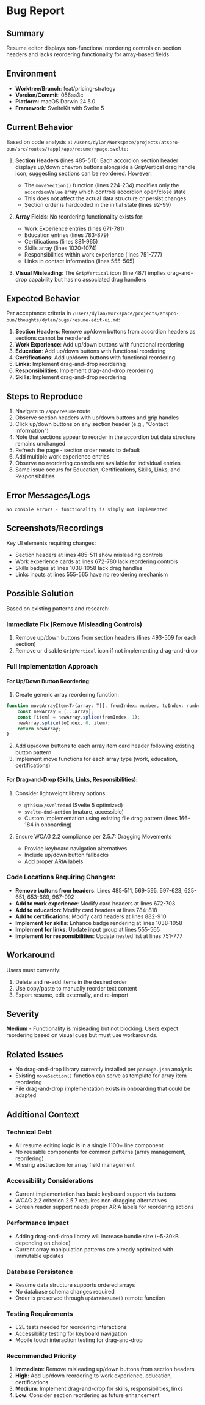 # Bug Report

## Summary

Resume editor displays non-functional reordering controls on section headers and lacks reordering functionality for array-based fields

## Environment

- **Worktree/Branch**: feat/pricing-strategy
- **Version/Commit**: 056aa3c
- **Platform**: macOS Darwin 24.5.0
- **Framework**: SvelteKit with Svelte 5

## Current Behavior

Based on code analysis at `/Users/dylan/Workspace/projects/atspro-bun/src/routes/(app)/app/resume/+page.svelte`:

1. **Section Headers** (lines 485-511): Each accordion section header displays up/down chevron buttons alongside a GripVertical drag handle icon, suggesting sections can be reordered. However:
   - The `moveSection()` function (lines 224-234) modifies only the `accordionValue` array which controls accordion open/close state
   - This does not affect the actual data structure or persist changes
   - Section order is hardcoded in the initial state (lines 92-99)

2. **Array Fields**: No reordering functionality exists for:
   - Work Experience entries (lines 671-781)
   - Education entries (lines 783-879)
   - Certifications (lines 881-965)
   - Skills array (lines 1020-1074)
   - Responsibilities within work experience (lines 751-777)
   - Links in contact information (lines 555-565)

3. **Visual Misleading**: The `GripVertical` icon (line 487) implies drag-and-drop capability but has no associated drag handlers

## Expected Behavior

Per acceptance criteria in `/Users/dylan/Workspace/projects/atspro-bun/thoughts/dylan/bugs/resume-edit-ui.md`:

1. **Section Headers**: Remove up/down buttons from accordion headers as sections cannot be reordered
2. **Work Experience**: Add up/down buttons with functional reordering
3. **Education**: Add up/down buttons with functional reordering
4. **Certifications**: Add up/down buttons with functional reordering
5. **Links**: Implement drag-and-drop reordering
6. **Responsibilities**: Implement drag-and-drop reordering
7. **Skills**: Implement drag-and-drop reordering

## Steps to Reproduce

1. Navigate to `/app/resume` route
2. Observe section headers with up/down buttons and grip handles
3. Click up/down buttons on any section header (e.g., "Contact Information")
4. Note that sections appear to reorder in the accordion but data structure remains unchanged
5. Refresh the page - section order resets to default
6. Add multiple work experience entries
7. Observe no reordering controls are available for individual entries
8. Same issue occurs for Education, Certifications, Skills, Links, and Responsibilities

## Error Messages/Logs

```
No console errors - functionality is simply not implemented
```

## Screenshots/Recordings

Key UI elements requiring changes:

- Section headers at lines 485-511 show misleading controls
- Work experience cards at lines 672-780 lack reordering controls
- Skills badges at lines 1038-1058 lack drag handles
- Links inputs at lines 555-565 have no reordering mechanism

## Possible Solution

Based on existing patterns and research:

### Immediate Fix (Remove Misleading Controls)

1. Remove up/down buttons from section headers (lines 493-509 for each section)
2. Remove or disable `GripVertical` icon if not implementing drag-and-drop

### Full Implementation Approach

#### For Up/Down Button Reordering:

1. Create generic array reordering function:

```javascript
function moveArrayItem<T>(array: T[], fromIndex: number, toIndex: number): T[] {
    const newArray = [...array];
    const [item] = newArray.splice(fromIndex, 1);
    newArray.splice(toIndex, 0, item);
    return newArray;
}
```

2. Add up/down buttons to each array item card header following existing button pattern
3. Implement move functions for each array type (work, education, certifications)

#### For Drag-and-Drop (Skills, Links, Responsibilities):

1. Consider lightweight library options:
   - `@thisux/sveltednd` (Svelte 5 optimized)
   - `svelte-dnd-action` (mature, accessible)
   - Custom implementation using existing file drag pattern (lines 166-184 in onboarding)

2. Ensure WCAG 2.2 compliance per 2.5.7: Dragging Movements
   - Provide keyboard navigation alternatives
   - Include up/down button fallbacks
   - Add proper ARIA labels

### Code Locations Requiring Changes:

- **Remove buttons from headers**: Lines 485-511, 569-595, 597-623, 625-651, 653-669, 967-992
- **Add to work experience**: Modify card headers at lines 672-703
- **Add to education**: Modify card headers at lines 784-818
- **Add to certifications**: Modify card headers at lines 882-910
- **Implement for skills**: Enhance badge rendering at lines 1038-1058
- **Implement for links**: Update input group at lines 555-565
- **Implement for responsibilities**: Update nested list at lines 751-777

## Workaround

Users must currently:

1. Delete and re-add items in the desired order
2. Use copy/paste to manually reorder text content
3. Export resume, edit externally, and re-import

## Severity

**Medium** - Functionality is misleading but not blocking. Users expect reordering based on visual cues but must use workarounds.

## Related Issues

- No drag-and-drop library currently installed per `package.json` analysis
- Existing `moveSection()` function can serve as template for array item reordering
- File drag-and-drop implementation exists in onboarding that could be adapted

## Additional Context

### Technical Debt

- All resume editing logic is in a single 1100+ line component
- No reusable components for common patterns (array management, reordering)
- Missing abstraction for array field management

### Accessibility Considerations

- Current implementation has basic keyboard support via buttons
- WCAG 2.2 criterion 2.5.7 requires non-dragging alternatives
- Screen reader support needs proper ARIA labels for reordering actions

### Performance Impact

- Adding drag-and-drop library will increase bundle size (~5-30kB depending on choice)
- Current array manipulation patterns are already optimized with immutable updates

### Database Persistence

- Resume data structure supports ordered arrays
- No database schema changes required
- Order is preserved through `updateResume()` remote function

### Testing Requirements

- E2E tests needed for reordering interactions
- Accessibility testing for keyboard navigation
- Mobile touch interaction testing for drag-and-drop

### Recommended Priority

1. **Immediate**: Remove misleading up/down buttons from section headers
2. **High**: Add up/down reordering to work experience, education, certifications
3. **Medium**: Implement drag-and-drop for skills, responsibilities, links
4. **Low**: Consider section reordering as future enhancement
